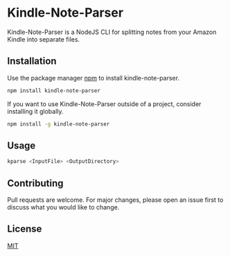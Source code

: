 # Kindle-Note-Parser

Kindle-Note-Parser is a NodeJS CLI for splitting notes from your Amazon Kindle into separate files.

## Installation

Use the package manager [npm](https://www.npmjs.com/) to install kindle-note-parser.

```bash
npm install kindle-note-parser
```

If you want to use Kindle-Note-Parser outside of a project, consider installing it globally.

```bash
npm install -g kindle-note-parser
```

## Usage

```bash
kparse <InputFile> <OutputDirectory>
```

## Contributing
Pull requests are welcome. For major changes, please open an issue first to discuss what you would like to change.

## License
[MIT](https://choosealicense.com/licenses/mit/)